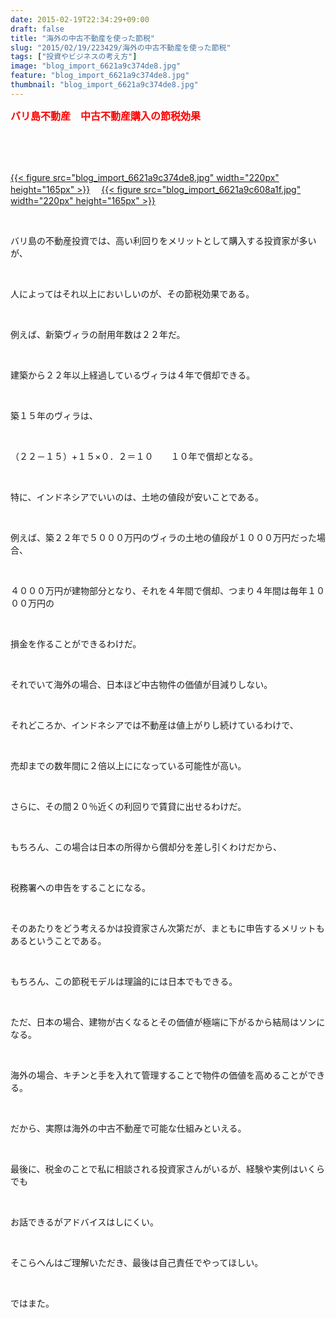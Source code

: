 ```yaml
---
date: 2015-02-19T22:34:29+09:00
draft: false
title: "海外の中古不動産を使った節税"
slug: "2015/02/19/223429/海外の中古不動産を使った節税"
tags: ["投資やビジネスの考え方"]
image: "blog_import_6621a9c374de8.jpg"
feature: "blog_import_6621a9c374de8.jpg"
thumbnail: "blog_import_6621a9c374de8.jpg"
---
```

<p><font color="#ff0000" size="3"><strong>バリ島不動産　中古不動産購入の節税効果</strong></font></p><br/><br/><p><br/><a href="blog_import_6621a9c4b065e.jpg">{{< figure src="blog_import_6621a9c374de8.jpg" width="220px" height="165px" >}}</a> 　<a href="blog_import_6621a9c749e8b.jpg">{{< figure src="blog_import_6621a9c608a1f.jpg" width="220px" height="165px" >}}</a> <br/></p><br/><p>バリ島の不動産投資では、高い利回りをメリットとして購入する投資家が多いが、</p><br/><p>人によってはそれ以上においしいのが、その節税効果である。</p><br/><p>例えば、新築ヴィラの耐用年数は２２年だ。</p><br/><p>建築から２２年以上経過しているヴィラは４年で償却できる。</p><br/><p>築１５年のヴィラは、</p><br/><p>（２２－１５）+１５×０．２＝１０　　１０年で償却となる。</p><br/><p>特に、インドネシアでいいのは、土地の値段が安いことである。</p><br/><p>例えば、築２２年で５０００万円のヴィラの土地の値段が１０００万円だった場合、</p><br/><p>４０００万円が建物部分となり、それを４年間で償却、つまり４年間は毎年１０００万円の</p><br/><p>損金を作ることができるわけだ。</p><br/><p>それでいて海外の場合、日本ほど中古物件の価値が目減りしない。</p><br/><p>それどころか、インドネシアでは不動産は値上がりし続けているわけで、</p><br/><p>売却までの数年間に２倍以上にになっている可能性が高い。</p><br/><p>さらに、その間２０％近くの利回りで賃貸に出せるわけだ。</p><br/><p>もちろん、この場合は日本の所得から償却分を差し引くわけだから、</p><br/><p>税務署への申告をすることになる。</p><br/><p>そのあたりをどう考えるかは投資家さん次第だが、まともに申告するメリットもあるということである。</p><br/><p>もちろん、この節税モデルは理論的には日本でもできる。</p><br/><p>ただ、日本の場合、建物が古くなるとその価値が極端に下がるから結局はソンになる。</p><br/><p>海外の場合、キチンと手を入れて管理することで物件の価値を高めることができる。</p><br/><p>だから、実際は海外の中古不動産で可能な仕組みといえる。</p><br/><p>最後に、税金のことで私に相談される投資家さんがいるが、経験や実例はいくらでも</p><br/><p>お話できるがアドバイスはしにくい。</p><br/><p>そこらへんはご理解いただき、最後は自己責任でやってほしい。</p><br/><p>ではまた。</p><br/><br/><br/><br/><br/>

